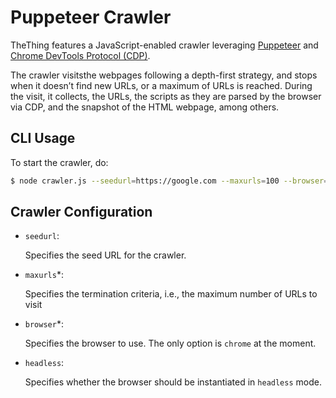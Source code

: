 # Puppeteer Crawler

TheThing features a JavaScript-enabled crawler leveraging [Puppeteer](https://github.com/puppeteer/puppeteer) and [Chrome DevTools Protocol (CDP)](https://chromedevtools.github.io/devtools-protocol/). 

The crawler visitsthe webpages following a depth-first strategy, and stops when it doesn’t find new URLs, or a maximum of URLs is reached.
During the visit, it collects, the URLs, the scripts as they are parsed by the browser via CDP, and the snapshot of the HTML webpage, among others.


## CLI Usage 

To start the crawler, do:

```bash
$ node crawler.js --seedurl=https://google.com --maxurls=100 --browser=chrome --headless=true
```


## Crawler Configuration

- `seedurl`:

  Specifies the seed URL for the crawler.

- `maxurls`*:

  Specifies the termination criteria, i.e., the maximum number of URLs to visit

- `browser`*:
 
  Specifies the browser to use. The only option is `chrome` at the moment.

- `headless`:

  Specifies whether the browser should be instantiated in `headless` mode.
